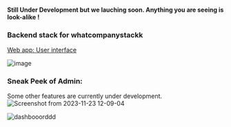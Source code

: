 #### Still Under Development but we lauching soon. Anything you are seeing is look-alike !
### Backend stack for whatcompanystackk

[Web app: User interface ](https://whatcompanystack.com)


![image](https://github.com/jovialcore/whatcompstack-BE/assets/32295501/0f322691-226d-4671-b779-e64f7aedf413)

### Sneak Peek of Admin: 
 Some other features are currently under development.
![Screenshot from 2023-11-23 12-09-04](https://github.com/jovialcore/whatcompstack-BE/assets/32295501/9542b07f-34d7-4f8c-85c1-75e2a544af74)

![dashbooorddd](https://github.com/jovialcore/whatcompstack-BE/assets/32295501/4d8f21a2-b46c-46b5-8dae-a6e6cb22814c)



